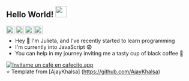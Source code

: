 ## Hello World! <img src="https://raw.githubusercontent.com/iampavangandhi/iampavangandhi/master/gifs/Hi.gif" width="30px"></h2>

<a href="https://twitter.com/julycir">
  <img align="left" alt="Julycir's Twitter" width="22px" src="https://cdn.jsdelivr.net/npm/simple-icons@v3/icons/twitter.svg" />
</a>
<a href="https://www.linkedin.com/in/julycir/">
  <img align="left" alt="Julycir's Linkdein" width="22px" src="https://cdn.jsdelivr.net/npm/simple-icons@v3/icons/linkedin.svg" />
</a>
<a href="https://github.com/julycir">
  <img align="left" alt="Julycir's Github" width="22px" src="https://cdn.jsdelivr.net/npm/simple-icons@v3/icons/github.svg" />
</a>
<a href="https://t.me/julycir">
  <img align="left" alt="Julycir's Telegram" width="22px" src="https://cdn.jsdelivr.net/npm/simple-icons@v3/icons/telegram.svg" />
</a>
<br />

- Hey 👋 I'm Julieta, and I’ve recently started to learn programming
- I'm currently into JavaScript :fearful:
- You can help in my journey inviting me a tasty cup of black coffee :sparkling_heart:

<a href='https://cafecito.app/julycir' rel='noopener' target='_blank'><img srcset='https://cdn.cafecito.app/imgs/buttons/button_5.png 1x, https://cdn.cafecito.app/imgs/buttons/button_5_2x.png 2x, https://cdn.cafecito.app/imgs/buttons/button_5_3.75x.png 3.75x' src='https://cdn.cafecito.app/imgs/buttons/button_5.png' alt='Invitame un café en cafecito.app' /></a>
<br />
⭐️ Template from [AjayKhalsa] (https://github.com/AjayKhalsa)
